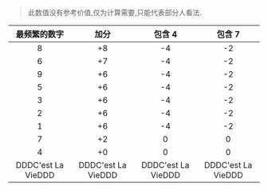 



> 此数值没有参考价值,仅为计算需要,只能代表部分人看法.





| 最频繁的数字 | 加分 | 包含 4 | 包含 7 |
| :---------------------------: | :---: | :-------: | :-------: |
| 8                             | +8    | -4        | -2        |
| 6                             | +7    | -4        | -2        |
| 9                             | +6    | -4        | -2        |
| 5                             | +6    | -4        | -2        |
| 3                             | +6    | -4        | -2        |
| 2                             | +6    | -4        | -2        |
| 1                             | +6    | -4        | -2        |
| 7                             | +2    | 0        | 0       |
| 4                             | +0    | 0         | 0         |
| DDDC'est La VieDDD|DDDC'est La VieDDD|DDDC'est La VieDDD|DDDC'est La VieDDD|